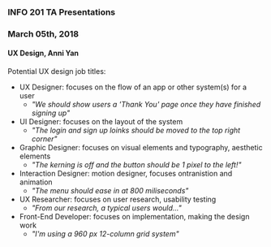 ### INFO 201 TA Presentations
### March 05th, 2018

#### UX Design, Anni Yan
Potential UX design job titles:
* UX Designer: focuses on the flow of an app or other system(s) for a user 
  + *"We should show users a 'Thank You' page once they have finished signing up"*
* UI Designer: focuses on the layout of the system
  + *"The login and sign up loinks should be moved to the top right corner"*
* Graphic Designer: focuses on visual elements and typography, aesthetic elements
  + *"The kerning is off and the button should be 1 pixel to the left!"*
* Interaction Designer: motion designer, focuses ontranistion and animation
   + *"The menu should ease in at 800 miliseconds"*
* UX Researcher: focuses on user research, usability testing
  + *"From our research, a typical users would..."*
* Front-End Developer: focuses on implementation, making the design work
  + *"I'm using a 960 px 12-column grid system"*
